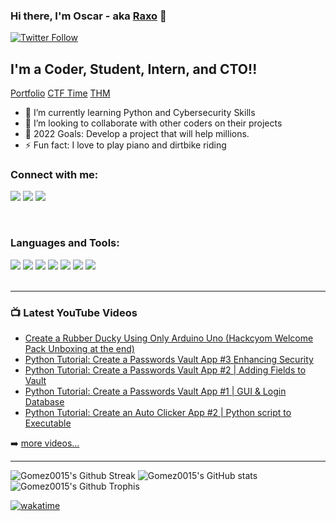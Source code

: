 ### Hi there, I'm Oscar - aka [Raxo][twitter] 👋

[![Twitter Follow](https://img.shields.io/twitter/follow/RaxoCoding?color=1DA1F2&logo=twitter&style=for-the-badge)](https://twitter.com/RaxoCoding?ref_src=twsrc%5Etfw)

## I'm a Coder, Student, Intern, and CTO!!

[Portfolio](https://gomez0015.github.io/PortfolioCMD/)
[CTF Time](https://ctftime.org/user/128132)
[THM](https://tryhackme.com/p/RaxoCoding)

- 🌱 I’m currently learning Python and Cybersecurity Skills
- 👯 I’m looking to collaborate with other coders on their projects
- 🥅 2022 Goals: Develop a project that will help millions.
- ⚡ Fun fact: I love to play piano and dirtbike riding

### Connect with me:

[<image src="https://img.shields.io/badge/Youtube-black?style=for-the-badge&logo=youtube&logoColor=red">][youtube]
[<image src="https://img.shields.io/badge/Twitter-black?style=for-the-badge&logo=twitter&logoColor=lightblue">][twitter]
[<image src="https://img.shields.io/badge/LinkedIn-black?style=for-the-badge&logo=linkedin&logoColor=blue">][linkedin]

<br />

### Languages and Tools:

<image src="https://img.shields.io/badge/Python-black?style=for-the-badge&logo=python&logoColor=blue">
<image src="https://img.shields.io/badge/javascript-black.svg?&style=for-the-badge&logo=javascript&logoColor=yellow">
<image src="https://img.shields.io/badge/C%20Language-black.svg?&style=for-the-badge&logo=c&logoColor=pink"> 
<image src="https://img.shields.io/badge/bash-black?style=for-the-badge&logo=windows%20terminal&logoColor=white">      
<image src="https://img.shields.io/badge/Windows-black?style=for-the-badge&logo=windows&logoColor=blue">
<image src="https://img.shields.io/badge/Linux-black?style=for-the-badge&logo=linux&logoColor=white">
<image src="https://img.shields.io/badge/Kali_Linux-black?style=for-the-badge&logo=kali-linux&logoColor=blue"> 

<br />
<br />

---

### 📺 Latest YouTube Videos

<!-- YOUTUBE:START -->
- [Create a Rubber Ducky Using Only Arduino Uno (Hackcyom Welcome Pack Unboxing at the end)](https://www.youtube.com/watch?v=tlYMNxC_Ptk)
- [Python Tutorial: Create a Passwords Vault App #3 Enhancing Security](https://www.youtube.com/watch?v=QBSAfahLuSk)
- [Python Tutorial: Create a Passwords Vault App #2 | Adding Fields to Vault](https://www.youtube.com/watch?v=EDxQKsyUg40)
- [Python Tutorial: Create a Passwords Vault App #1 | GUI &amp; Login Database](https://www.youtube.com/watch?v=UrH2WCoYEVo)
- [Python Tutorial: Create an Auto Clicker App #2 | Python script to Executable](https://www.youtube.com/watch?v=gXjNLTJZOL0)
<!-- YOUTUBE:END -->

➡️ [more videos...](https://www.youtube.com/channel/UCGxmNncs5ihjB-xk_9UUHyw)

---

  ![Gomez0015's Github Streak](https://github-readme-streak-stats.herokuapp.com/?user=Gomez0015&theme=onedark)
  ![Gomez0015's GitHub stats](https://github-readme-stats.vercel.app/api?username=Gomez0015&show_icons=true&theme=onedark)
  ![Gomez0015's Github Trophis](https://github-profile-trophy.vercel.app/?username=Gomez0015&theme=onedark)

  
[![wakatime](https://wakatime.com/badge/user/e0b4663d-0a71-4786-bba3-d0a152b8e1de.svg)](https://wakatime.com/@e0b4663d-0a71-4786-bba3-d0a152b8e1de)

[twitter]: https://twitter.com/RaxoCoding
[youtube]: https://www.youtube.com/channel/UCGxmNncs5ihjB-xk_9UUHyw
[linkedin]: https://www.linkedin.com/in/oscargomezceo/
[portfolio]: https://gomez0015.github.io/PortfolioCMD/
